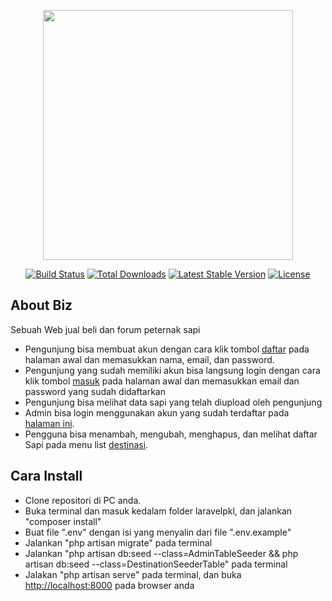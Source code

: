 <p align="center"><img src="https://res.cloudinary.com/dtfbvvkyp/image/upload/v1566331377/laravel-logolockup-cmyk-red.svg" width="400"></p>

<p align="center">
<a href="https://travis-ci.org/laravel/framework"><img src="https://travis-ci.org/laravel/framework.svg" alt="Build Status"></a>
<a href="https://packagist.org/packages/laravel/framework"><img src="https://poser.pugx.org/laravel/framework/d/total.svg" alt="Total Downloads"></a>
<a href="https://packagist.org/packages/laravel/framework"><img src="https://poser.pugx.org/laravel/framework/v/stable.svg" alt="Latest Stable Version"></a>
<a href="https://packagist.org/packages/laravel/framework"><img src="https://poser.pugx.org/laravel/framework/license.svg" alt="License"></a>
</p>

## About Biz

Sebuah Web jual beli dan forum peternak sapi

- Pengunjung bisa membuat akun dengan cara klik tombol [daftar](http://localhost:8000/register) pada halaman awal dan memasukkan nama, email, dan password.
- Pengunjung yang sudah memiliki akun bisa langsung login dengan cara klik tombol [masuk](http://localhost:8000/login) pada halaman awal dan memasukkan email dan password yang sudah didaftarkan
- Pengunjung bisa melihat data sapi yang telah diupload oleh pengunjung
- Admin bisa login menggunakan akun yang sudah terdaftar pada [halaman ini](http://localhost:8000/login/admin).
- Pengguna bisa menambah, mengubah, menghapus, dan melihat daftar Sapi pada menu list [destinasi](http://localhost:8000/list).

## Cara Install

- Clone repositori di PC anda.
- Buka terminal dan masuk kedalam folder laravelpkl, dan jalankan "composer install"
- Buat file ".env" dengan isi yang menyalin dari file ".env.example"
- Jalankan "php artisan migrate" pada terminal
- Jalankan "php artisan db:seed --class=AdminTableSeeder && php artisan db:seed --class=DestinationSeederTable" pada terminal
- Jalakan "php artisan serve" pada terminal, dan buka [http://localhost:8000](http://localhost:8000) pada browser anda
